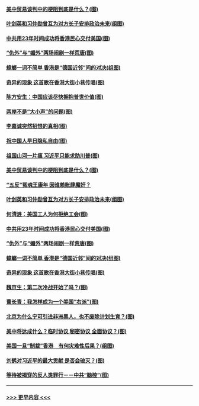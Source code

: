 #### [美中贸易谈判中的梗阻到底是什么？(图)](../pages/p4/907791.md?t=09191855) 
#### [叶剑英和习仲勋曾互为对方长子安排政治未来(组图)](../pages/p4/907786.md?t=09191855) 
#### [中共用23年时间成功将香港民心交付美国(图)](../pages/p4/907698.md?t=09191855) 
#### [“仇外”与“媚外”两场闹剧一样荒唐(图)](../pages/p4/907689.md?t=09191855) 
#### [蟑螂一词不简单 香港是“德国近邻”间的对决(组图)](../pages/p4/907618.md?t=09191855) 
#### [奇异的现象 这首歌在香港大街小巷传唱(图)](../pages/p4/907583.md?t=09191855) 
#### [陈方安生：中国应该尽快拥抱普世价值(图)](../pages/p4/907826.md?t=09191855) 
#### [两岸不是“大小声”的问题(图)](../pages/p4/907825.md?t=09191855) 
#### [李嘉诚突然招恨的真相(图)](../pages/p4/907799.md?t=09191855) 
#### [祝中国人早日隐私自由(图)](../pages/p4/907797.md?t=09191855) 
#### [祖国山河一片瘟 习近平只能求助川普(图)](../pages/p4/907796.md?t=09191855) 
#### [美中贸易谈判中的梗阻到底是什么？(图)](../pages/p4/907791.md?t=09191855) 
#### [“五反”冤魂王康年 因谁赖账肆魔奸？](../pages/p4/907787.md?t=09191855) 
#### [叶剑英和习仲勋曾互为对方长子安排政治未来(组图)](../pages/p4/907786.md?t=09191855) 
#### [何清涟：美国工人为何拒绝工会(图)](../pages/p4/907701.md?t=09191855) 
#### [中共用23年时间成功将香港民心交付美国(图)](../pages/p4/907698.md?t=09191855) 
#### [“仇外”与“媚外”两场闹剧一样荒唐(图)](../pages/p4/907689.md?t=09191855) 
#### [蟑螂一词不简单 香港是“德国近邻”间的对决(组图)](../pages/p4/907618.md?t=09191855) 
#### [奇异的现象 这首歌在香港大街小巷传唱(图)](../pages/p4/907583.md?t=09191855) 
#### [魏京生：第二次冷战开始了吗？(图)](../pages/p4/907581.md?t=09191855) 
#### [曹长青：我怎样成为一个美国“右派”(图)](../pages/p4/907580.md?t=09191855) 
#### [北京为什么宁可引进非洲黑人，也不废除计划生育？(图)](../pages/p4/907577.md?t=09191855) 
#### [美中将达成什么？临时协议 秘密协议 全面协议？(图)](../pages/p4/907576.md?t=09191855) 
#### [美国一旦“制裁”香港　有何灾难性后果？(组图)](../pages/p4/907575.md?t=09191855) 
#### [刘鹤对习近平的最大贡献 是否会破灭？(图)](../pages/p4/907509.md?t=09191855) 
#### [等待被揭穿的反人类罪行－－中共“脑控”(图)](../pages/p4/907167.md?t=09191855) 

----
#### [ >>> 更早内容 <<< ](../indexes/p4-earlier.md)
